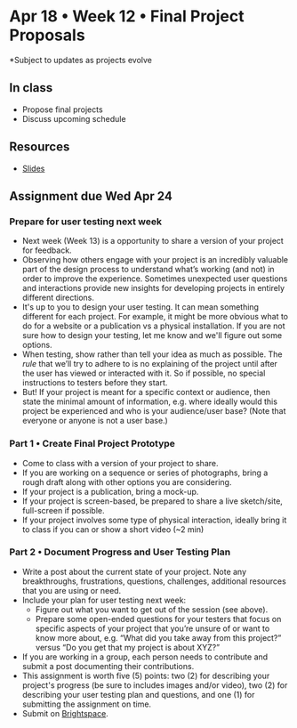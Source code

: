 # Apr 18 • Week 12 • Final Project Proposals

*Subject to updates as projects evolve

## In class

- Propose final projects
- Discuss upcoming schedule

## Resources

- [Slides](https://drive.google.com/drive/folders/1qIvZPNF94dAizOjOpymky5bexo8bdELj?usp=drive_link)

## Assignment due Wed Apr 24

### Prepare for user testing next week

- Next week (Week 13) is a opportunity to share a version of your project for
  feedback.
- Observing how others engage with your project is an incredibly valuable part
  of the design process to understand what’s working (and not) in order to
  improve the experience. Sometimes unexpected user questions and interactions
  provide new insights for developing projects in entirely different directions.
- It's up to you to design your user testing. It can mean something different
  for each project. For example, it might be more obvious what to do for a
  website or a publication vs a physical installation. If you are not sure how
  to design your testing, let me know and we'll figure out some options.
- When testing, show rather than tell your idea as much as possible. The *rule*
  that we’ll try to adhere to is no explaining of the project until after the
  user has viewed or interacted with it. So if possible, no special instructions
  to testers before they start.
- But! If your project is meant for a specific context or audience, then state
  the minimal amount of information, e.g. where ideally would this project be
  experienced and who is your audience/user base? (Note that everyone or anyone
  is not a user base.)

### Part 1 • Create Final Project Prototype

- Come to class with a version of your project to share.
- If you are working on a sequence or series of photographs, bring a rough draft
  along with other options you are considering.
- If your project is a publication, bring a mock-up.
- If your project is screen-based, be prepared to share a live sketch/site,
  full-screen if possible.
- If your project involves some type of physical interaction, ideally bring it
  to class if you can or show a short video (~2 min)

### Part 2 • Document Progress and User Testing Plan

- Write a  post about the current state of your project. Note any breakthroughs,
  frustrations, questions, challenges, additional resources that you are using
  or need.
- Include your plan for user testing next week:
  - Figure out what you want to get out of the session (see above).
  - Prepare some open-ended questions for your testers that focus on specific
    aspects of your project that you’re unsure of or want to know more about,
    e.g. “What did you take away from this project?” versus “Do you get that my project is about XYZ?​”
- If you are working in a group, each person needs to contribute and submit a
  post documenting their contributions.
- This assignment is worth five (5) points: two (2) for describing your
  project's progress (be sure to includes images and/or video), two (2) for
  describing your user testing plan and questions, and one (1) for submitting
  the assignment on time.
- Submit on
  [Brightspace](https://brightspace.nyu.edu/d2l/home/344680).
